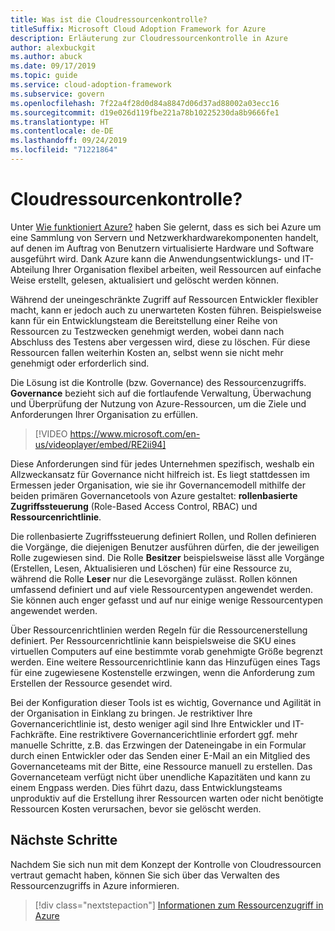 ```yaml
---
title: Was ist die Cloudressourcenkontrolle?
titleSuffix: Microsoft Cloud Adoption Framework for Azure
description: Erläuterung zur Cloudressourcenkontrolle in Azure
author: alexbuckgit
ms.author: abuck
ms.date: 09/17/2019
ms.topic: guide
ms.service: cloud-adoption-framework
ms.subservice: govern
ms.openlocfilehash: 7f22a4f28d0d84a8847d06d37ad88002a03ecc16
ms.sourcegitcommit: d19e026d119fbe221a78b10225230da8b9666fe1
ms.translationtype: HT
ms.contentlocale: de-DE
ms.lasthandoff: 09/24/2019
ms.locfileid: "71221864"
---
```

<!-- markdownlint-disable MD026 -->

# <a name="cloud-resource-governance"></a>Cloudressourcenkontrolle?

Unter [Wie funktioniert Azure?](../../getting-started/what-is-azure.md) haben Sie gelernt, dass es sich bei Azure um eine Sammlung von Servern und Netzwerkhardwarekomponenten handelt, auf denen im Auftrag von Benutzern virtualisierte Hardware und Software ausgeführt wird. Dank Azure kann die Anwendungsentwicklungs- und IT-Abteilung Ihrer Organisation flexibel arbeiten, weil Ressourcen auf einfache Weise erstellt, gelesen, aktualisiert und gelöscht werden können.

Während der uneingeschränkte Zugriff auf Ressourcen Entwickler flexibler macht, kann er jedoch auch zu unerwarteten Kosten führen. Beispielsweise kann für ein Entwicklungsteam die Bereitstellung einer Reihe von Ressourcen zu Testzwecken genehmigt werden, wobei dann nach Abschluss des Testens aber vergessen wird, diese zu löschen. Für diese Ressourcen fallen weiterhin Kosten an, selbst wenn sie nicht mehr genehmigt oder erforderlich sind.

Die Lösung ist die Kontrolle (bzw. Governance) des Ressourcenzugriffs. **Governance** bezieht sich auf die fortlaufende Verwaltung, Überwachung und Überprüfung der Nutzung von Azure-Ressourcen, um die Ziele und Anforderungen Ihrer Organisation zu erfüllen.

<!-- markdownlint-disable MD034 -->

> [!VIDEO https://www.microsoft.com/en-us/videoplayer/embed/RE2ii94]

<!-- markdownlint-enable MD034 -->

Diese Anforderungen sind für jedes Unternehmen spezifisch, weshalb ein Allzweckansatz für Governance nicht hilfreich ist. Es liegt stattdessen im Ermessen jeder Organisation, wie sie ihr Governancemodell mithilfe der beiden primären Governancetools von Azure gestaltet: **rollenbasierte Zugriffssteuerung** (Role-Based Access Control, RBAC) und **Ressourcenrichtlinie**.

Die rollenbasierte Zugriffssteuerung definiert Rollen, und Rollen definieren die Vorgänge, die diejenigen Benutzer ausführen dürfen, die der jeweiligen Rolle zugewiesen sind. Die Rolle **Besitzer** beispielsweise lässt alle Vorgänge (Erstellen, Lesen, Aktualisieren und Löschen) für eine Ressource zu, während die Rolle **Leser** nur die Lesevorgänge zulässt. Rollen können umfassend definiert und auf viele Ressourcentypen angewendet werden. Sie können auch enger gefasst und auf nur einige wenige Ressourcentypen angewendet werden.

Über Ressourcenrichtlinien werden Regeln für die Ressourcenerstellung definiert. Per Ressourcenrichtlinie kann beispielsweise die SKU eines virtuellen Computers auf eine bestimmte vorab genehmigte Größe begrenzt werden. Eine weitere Ressourcenrichtlinie kann das Hinzufügen eines Tags für eine zugewiesene Kostenstelle erzwingen, wenn die Anforderung zum Erstellen der Ressource gesendet wird.

Bei der Konfiguration dieser Tools ist es wichtig, Governance und Agilität in der Organisation in Einklang zu bringen. Je restriktiver Ihre Governancerichtlinie ist, desto weniger agil sind Ihre Entwickler und IT-Fachkräfte. Eine restriktivere Governancerichtlinie erfordert ggf. mehr manuelle Schritte, z.B. das Erzwingen der Dateneingabe in ein Formular durch einen Entwickler oder das Senden einer E-Mail an ein Mitglied des Governanceteams mit der Bitte, eine Ressource manuell zu erstellen. Das Governanceteam verfügt nicht über unendliche Kapazitäten und kann zu einem Engpass werden. Dies führt dazu, dass Entwicklungsteams unproduktiv auf die Erstellung ihrer Ressourcen warten oder nicht benötigte Ressourcen Kosten verursachen, bevor sie gelöscht werden.

## <a name="next-steps"></a>Nächste Schritte

Nachdem Sie sich nun mit dem Konzept der Kontrolle von Cloudressourcen vertraut gemacht haben, können Sie sich über das Verwalten des Ressourcenzugriffs in Azure informieren.

> [!div class="nextstepaction"]
> [Informationen zum Ressourcenzugriff in Azure](./resource-access-management.md)

